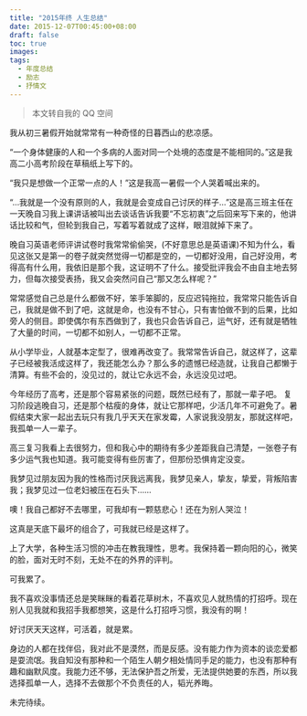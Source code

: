 ```yaml
---
title: "2015年终 人生总结"
date: 2015-12-07T00:45:00+08:00
draft: false
toc: true
images:
tags: 
  - 年度总结
  - 励志
  - 抒情文
---
```


> 本文转自我的 QQ 空间

我从初三暑假开始就常常有一种奇怪的日暮西山的悲凉感。

“一个身体健康的人和一个多病的人面对同一个处境的态度是不能相同的。”这是我高二小高考阶段在草稿纸上写下的。

“我只是想做一个正常一点的人！”这是我高一暑假一个人哭着喊出来的。

“…我就是一个没有原则的人，我就是会变成自己讨厌的样子…”这是高三班主任在一天晚自习我上课讲话被叫出去谈话告诉我要“不忘初衷”之后回来写下来的，他讲话比较和气，但轮到我自己，写着写着就成了这样，眼泪就掉下来了。

晚自习英语老师评讲试卷时我常常偷偷哭，(不好意思总是英语课)不知为什么，看见这张又是第一的卷子就突然觉得一切都是空的，一切都好没用，自己好没用，考得高有什么用，我依旧是那个我，这证明不了什么。接受批评我会不由自主地去努力，但每次接受表扬，我又会突然问自己“那又怎么样呢？”

常常感觉自己总是什么都做不好，笨手笨脚的，反应迟钝拖拉，我常常只能告诉自己，我就是做不到了吧，这就是命，也没有不甘心，只有害怕做不到的后果，比如旁人的侧目。即使偶尔有东西做到了，我也只会告诉自己，运气好，还有就是牺牲了大量的时间，一切都不如别人，一切都不正常。

从小学毕业，人就基本定型了，很难再改变了。我常常告诉自己，就这样了，这辈子已经被我活成这样了，我还能怎么办？那么多的遗憾已经造就，让我自己都懒于清算。有些不会的，没见过的，就让它永远不会，永远没见过吧。

今年经历了高考，还是那个容易紧张的问题，既然已经有了，那就一辈子吧。 复习阶段逃晚自习，还是那个枯瘦的身体，就让它那样吧，少活几年不可避免了。暑假结束大家一起出去玩只有我几乎天天在家发霉，人家说我没朋友，那就这样吧，我孤单一人一辈子。

高三复习我看上去很努力，但和我心中的期待有多少差距我自己清楚，一张卷子有多少运气我也知道。我可能变得有些厉害了，但那份恐惧肯定没变。

我梦见过朋友因为我的性格而讨厌我远离我，我梦见亲人，挚友，挚爱，背叛陷害我；我梦见过一位老妇被压在石头下……

噢！我自己都好不去哪里，可我却有一颗慈悲心！还在为别人哭泣！

这真是天底下最坏的组合了，可我就已经是这样了。

上了大学，各种生活习惯的冲击在教我理性，思考。我保持着一颗向阳的心，微笑的脸，面对无时不刻，无处不在的外界的评判。

可我累了。

我不喜欢没事情还总是笑眯眯的看着花草树木，不喜欢见人就热情的打招呼。现在别人见我就和我招手我都想笑，这是什么打招呼习惯，我没有的啊！

好讨厌天天这样，可活着，就是累。

身边的人都在找伴侣，我对此不是漠然，而是反感。没有能力作为资本的谈恋爱都是耍流氓。我自知没有那种和一个陌生人朝夕相处情同手足的能力，也没有那种有趣和幽默风度。我能力还不够，无法保护吾之所爱，无法提供她要的东西，所以我选择孤单一人，选择不去做那个不负责任的人，韬光养晦。

未完待续。